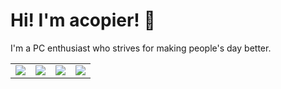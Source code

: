 # Hi! I'm acopier! 👋

I'm a PC enthusiast who strives for making people's day better.

<table>
    <tr>
        <td>
            <img src="https://github-readme-stats.vercel.app/api?username=acopier&show_icons=true&theme=gruvbox" />
        </td>
        <td>
            <img src="https://github-readme-stats.vercel.app/api/top-langs/?username=acopier&layout=compact&theme=gruvbox" />
        </td>
        <td>
            <img src="https://github-readme-streak-stats.herokuapp.com/?user=acopier&theme=gruvbox" />
        </td>
        <td>
            <img src="https://github-profile-trophy.vercel.app/?username=acopier&theme=gruvbox&no-bg=true&row=2&column=4" />
        </td>
    </tr>
</table>

<!---
acopier/acopier is a ✨ special ✨ repository because its `README.md` (this file) appears on your GitHub profile.
You can click the Preview link to take a look at your changes.
--->
